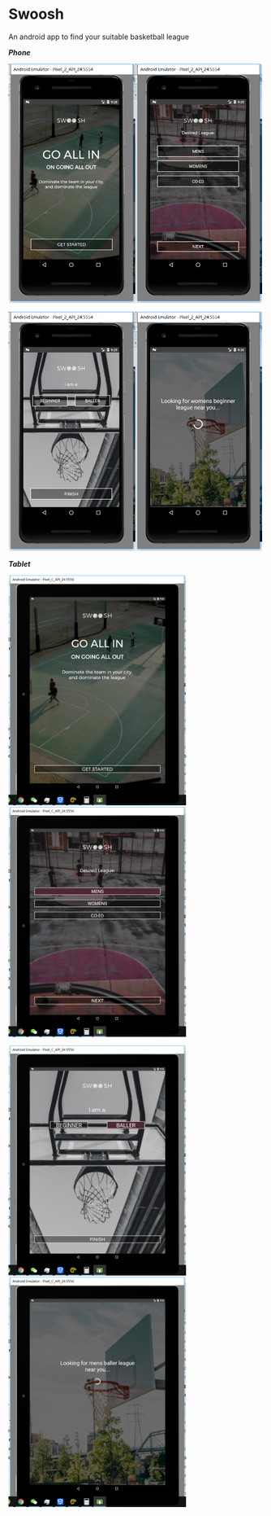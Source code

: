 # Swoosh

An android app to find your suitable basketball league

___Phone___

<img src="img/phone-welcome.png" alt="phone welcome" width="250px"><img src="img/phone-league.png" alt="phone league" width="250px">

<img src="img/phone-skill.png" alt="phone skill" width="250px"><img src="img/phone-finish.png" alt="phone finish" width="250px">

___Tablet___

<img src="img/tablet-welcome.png" alt="tablet welcome" width="350px"><img src="img/tablet-league.png" alt="tablet league" width="350px">

<img src="img/tablet-skill.png" alt="tablet skill" width="350px"><img src="img/tablet-finish.png" alt="tablet finish" width="350px">
